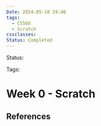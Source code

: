 ```yaml
---
Date: 2024-05-10 19:40
tags:
  - CS50X
  - Scratch
cssclasses: 
Status: Completed
---
```


Status: 

Tags: 


# Week 0 - Scratch





## References